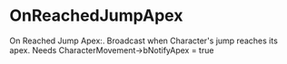 # OnReachedJumpApex

On Reached Jump Apex:. Broadcast when Character's jump reaches its apex. Needs CharacterMovement->bNotifyApex = true

